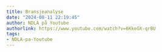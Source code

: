 ```yaml
---
title: Bransjeanalyse
date: "2024-08-11 22:19:45"
author: NDLA på Youtube
authorlink: https://www.youtube.com/watch?v=6KkeGX-qrBU
tags:
- NDLA-pa-Youtube
---
```

